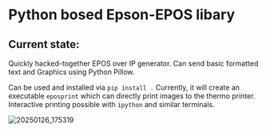 Python bosed Epson-EPOS libary
==============================

Current state:
--------------

Quickly hacked-together EPOS over IP generator. Can send basic formatted text and Graphics using Python Pillow.

Can be used and installed via `pip install .`
Currently, it will create an executable `eposprint` which can directly print images to the thermo printer.
Interactive printing possible with `ipython` and similar terminals.

![20250126_175319](https://github.com/user-attachments/assets/e49a3bb3-e70b-4057-a594-f2bd6ed74cdf)
